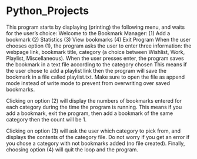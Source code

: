 # Python_Projects
This program starts by displaying (printing) the following menu, and waits for the user’s choice:
Welcome to the Bookmark Manager:
(1) Add a bookmark
(2) Statistics
(3) View bookmarks
(4) Exit Program
When the user chooses option (1), the program asks the user to enter three information: the webpage link, 
bookmark title, category (a choice between Wishlist, Work, Playlist, Miscellaneous). When the user presses 
enter, the program saves the bookmark in a text file according to the category chosen This means if the user 
chose to add a playlist link then the program will save the bookmark in a file called playlist.txt. Make sure 
to open the file as append mode instead of write mode to prevent from overwriting over saved bookmarks.

Clicking on option (2) will display the numbers of bookmarks entered for each category during the time the 
program is running. This means if you add a bookmark, exit the program, then add a bookmark of the same 
category then the count will be 1. 

Clicking on option (3) will ask the user which category to pick from, and
displays the contents of the category file. Do not worry if you get an error if you chose a category with not 
bookmarks added (no file created). Finally, choosing option (4) will quit the loop and the program.
